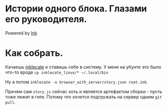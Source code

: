 # Истории одного блока. Глазами его руководителя.
Powered by [Ink](https://github.com/inkle/ink)

# Как собрать.

Качаешь [inklecate](https://github.com/inkle/ink/releases) и ставишь себе в систему. У меня на убунте это было что-то вроде `cp inklecate_linux/* ~/.local/bin`

Ну а потом `inklecate -o browser_with_server/story.json root.ink`.

Причем сам `story.js` сейчас хоть и является артефактом сборки - пусть тоже лежит в гите. Потому что хочется подгружать на сервер одним `git pull`.

